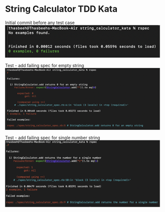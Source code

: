 # String Calculator TDD Kata

Initial commit before any test case
![Before any test](images/No_test.png)

Test - add failing spec for empty string
![Empty string test failed](images/test1_fail.png)

Test - add failing spec for single number string
![Single number string test failed](images/test2_fail.png)
